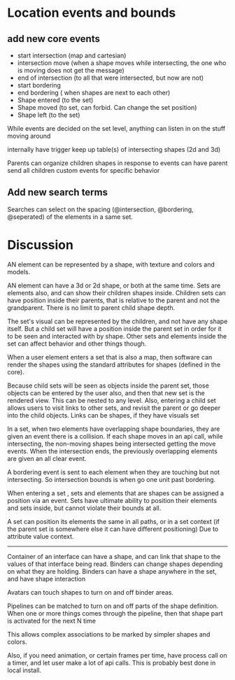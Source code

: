 # Location events and bounds


## add new core events
*  start intersection (map and cartesian)
*  intersection move (when a shape moves while intersecting, the one who is moving does not get the message)
*  end of intersection (to all that were intersected, but now are not)
*  start bordering
*  end bordering ( when shapes are next to each other)
*  Shape entered (to the set)
*  Shape moved (to set, can forbid. Can change the set position)
*  Shape left (to the set)

While events are decided on the set level, anything can listen in on the stuff moving around

internally have trigger keep up table(s) of intersecting shapes (2d and 3d)

Parents can organize children shapes in response to events
can have parent send all children custom events for specific behavior


## Add new search terms

Searches can select on the spacing (@intersection, @bordering, @seperated) of the elements in a same set.


# Discussion

AN element can be represented by a shape, with texture and colors and models.

AN element can have a 3d or 2d shape, or both at the same time. Sets are elements also, and can show their children shapes inside.
Children sets can have position inside their parents, that is relative to the parent and not the grandparent.
There is no limit to parent child shape depth.


The set's visual can be represented by the children, and not have any shape itself.
But a child set will have a position inside the parent set in order for it to be seen and interacted with by shape.
Other sets and elements inside the set can affect behavior and other things though.

When a user element enters a set that is also a map, then software can render the shapes using the standard attributes for shapes (defined in the core).

Because child sets will be seen as objects inside the parent set, those objects can be entered by the user also, and then that new set is the rendered view.
This can be nested to any level.
Also, entering a child set allows users to visit links to other sets, and revisit the parent or go deeper into the child objects.
Links can be shapes, if they have visuals set



In a set, when two elements have overlapping shape boundaries, they are given an event there is a collision.
If each shape moves in an api call, while intersecting, the non-moving shapes being intersected getting the move events.
When the intersection ends, the previously overlapping elements are given an all clear event.

A bordering event is sent to each element when they are touching but not intersecting. So intersection bounds is when go one unit past bordering.

When entering a set , sets and elements that are shapes can be assigned a position via an event.
Sets have ultimate ability to position their elements and sets inside, but cannot violate their bounds at all.

A set can position its elements the same in all paths, or in a set context (if the parent set is somewhere else it can have different positioning)
Due to attribute value context.

-----------------------------------------------------

Container of an interface can have a shape, and can link that shape to the values of that interface being read.
Binders can change shapes depending on what they are holding.
Binders can have a shape anywhere in the set, and have shape interaction

Avatars can touch shapes to turn on and off binder areas.


Pipelines can be matched to turn on and off parts of the shape definition. When one or more things comes through the pipeline, then that shape part is activated for the next N time

This allows complex associations to be marked by simpler shapes and colors.

Also, if you need animation, or certain frames per time, have process call on a timer, and let user make a lot of api calls. This is probably best done in local install.




